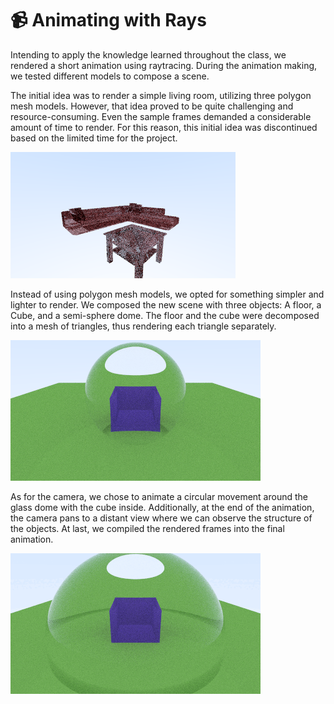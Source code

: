 # :video_camera: Animating with Rays

Intending to apply the knowledge learned throughout the class, we rendered a short animation using raytracing. During the animation making, we tested different models to compose a scene. 

The initial idea was to render a simple living room, utilizing three polygon mesh models. However, that idea proved to be quite challenging and resource-consuming. Even the sample frames demanded a considerable amount of time to render. For this reason, this initial idea was discontinued based on the limited time for the project.

![Sample01](output/sample01.png)

Instead of using polygon mesh models, we opted for something simpler and lighter to render. We composed the new scene with three objects: A floor, a Cube, and a semi-sphere dome. The floor and the cube were decomposed into a mesh of triangles, thus rendering each triangle separately.

![Sample02](output/sample02.png)

As for the camera, we chose to animate a circular movement around the glass dome with the cube inside. Additionally, at the end of the animation, the camera pans to a distant view where we can observe the structure of the objects. At last, we compiled the rendered frames into the final animation.

![Final Animation](animation.gif)